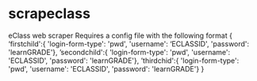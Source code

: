 # scrapeclass
eClass web scraper
Requires a config file with the following format
{
  ‘firstchild':{ 'login-form-type': 'pwd', 'username': ‘ECLASSID', 'password': 'learnGRADE'},
  ’secondchild':{ 'login-form-type': 'pwd', 'username': 'ECLASSID', 'password': 'learnGRADE'},
  ’thirdchid':{ 'login-form-type': 'pwd', 'username': 'ECLASSID', 'password': 'learnGRADE'}
 }
